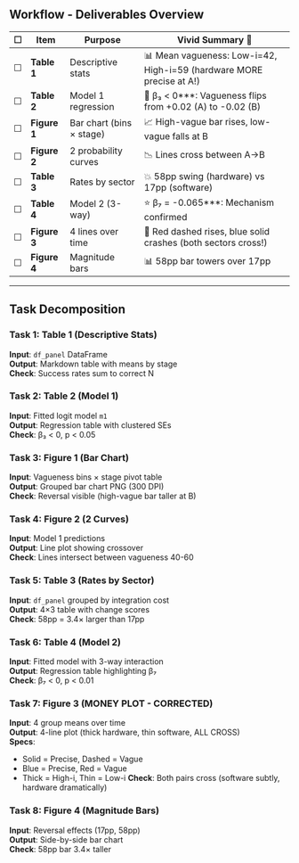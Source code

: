 ## Workflow - Deliverables Overview

| ☐ | Item | Purpose | Vivid Summary 🎯 |
|---|------|---------|------------------|
| ☐ | **Table 1** | Descriptive stats | 📊 Mean vagueness: Low-i=42, High-i=59 (hardware MORE precise at A!) |
| ☐ | **Table 2** | Model 1 regression | 🔢 β₃ < 0***: Vagueness flips from +0.02 (A) to -0.02 (B) |
| ☐ | **Figure 1** | Bar chart (bins × stage) | 📈 High-vague bar rises, low-vague falls at B |
| ☐ | **Figure 2** | 2 probability curves | 📉 Lines cross between A→B |
| ☐ | **Table 3** | Rates by sector | 💥 58pp swing (hardware) vs 17pp (software) |
| ☐ | **Table 4** | Model 2 (3-way) | ⭐ β₇ = -0.065***: Mechanism confirmed |
| ☐ | **Figure 3** | 4 lines over time | 🎨 Red dashed rises, blue solid crashes (both sectors cross!) |
| ☐ | **Figure 4** | Magnitude bars | 📊 58pp bar towers over 17pp |

---

## Task Decomposition

### Task 1: Table 1 (Descriptive Stats)
**Input**: `df_panel` DataFrame  
**Output**: Markdown table with means by stage  
**Check**: Success rates sum to correct N

### Task 2: Table 2 (Model 1)
**Input**: Fitted logit model `m1`  
**Output**: Regression table with clustered SEs  
**Check**: β₃ < 0, p < 0.05

### Task 3: Figure 1 (Bar Chart)
**Input**: Vagueness bins × stage pivot table  
**Output**: Grouped bar chart PNG (300 DPI)  
**Check**: Reversal visible (high-vague bar taller at B)

### Task 4: Figure 2 (2 Curves)
**Input**: Model 1 predictions  
**Output**: Line plot showing crossover  
**Check**: Lines intersect between vagueness 40-60

### Task 5: Table 3 (Rates by Sector)
**Input**: `df_panel` grouped by integration cost  
**Output**: 4×3 table with change scores  
**Check**: 58pp = 3.4× larger than 17pp

### Task 6: Table 4 (Model 2)
**Input**: Fitted model with 3-way interaction  
**Output**: Regression table highlighting β₇  
**Check**: β₇ < 0, p < 0.01

### Task 7: Figure 3 (MONEY PLOT - CORRECTED)
**Input**: 4 group means over time  
**Output**: 4-line plot (thick hardware, thin software, ALL CROSS)  
**Specs**:
- Solid = Precise, Dashed = Vague
- Blue = Precise, Red = Vague
- Thick = High-i, Thin = Low-i
**Check**: Both pairs cross (software subtly, hardware dramatically)

### Task 8: Figure 4 (Magnitude Bars)
**Input**: Reversal effects (17pp, 58pp)  
**Output**: Side-by-side bar chart  
**Check**: 58pp bar 3.4× taller
